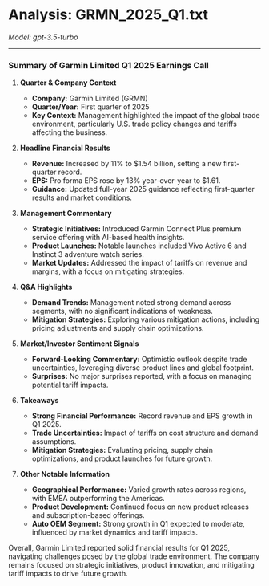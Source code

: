 # Analysis: GRMN_2025_Q1.txt

*Model: gpt-3.5-turbo*

---

### Summary of Garmin Limited Q1 2025 Earnings Call

1. **Quarter & Company Context**
   - **Company:** Garmin Limited (GRMN)
   - **Quarter/Year:** First quarter of 2025
   - **Key Context:** Management highlighted the impact of the global trade environment, particularly U.S. trade policy changes and tariffs affecting the business.

2. **Headline Financial Results**
   - **Revenue:** Increased by 11% to $1.54 billion, setting a new first-quarter record.
   - **EPS:** Pro forma EPS rose by 13% year-over-year to $1.61.
   - **Guidance:** Updated full-year 2025 guidance reflecting first-quarter results and market conditions.

3. **Management Commentary**
   - **Strategic Initiatives:** Introduced Garmin Connect Plus premium service offering with AI-based health insights.
   - **Product Launches:** Notable launches included Vivo Active 6 and Instinct 3 adventure watch series.
   - **Market Updates:** Addressed the impact of tariffs on revenue and margins, with a focus on mitigating strategies.

4. **Q&A Highlights**
   - **Demand Trends:** Management noted strong demand across segments, with no significant indications of weakness.
   - **Mitigation Strategies:** Exploring various mitigation actions, including pricing adjustments and supply chain optimizations.

5. **Market/Investor Sentiment Signals**
   - **Forward-Looking Commentary:** Optimistic outlook despite trade uncertainties, leveraging diverse product lines and global footprint.
   - **Surprises:** No major surprises reported, with a focus on managing potential tariff impacts.

6. **Takeaways**
   - **Strong Financial Performance:** Record revenue and EPS growth in Q1 2025.
   - **Trade Uncertainties:** Impact of tariffs on cost structure and demand assumptions.
   - **Mitigation Strategies:** Evaluating pricing, supply chain optimizations, and product launches for future growth.

7. **Other Notable Information**
   - **Geographical Performance:** Varied growth rates across regions, with EMEA outperforming the Americas.
   - **Product Development:** Continued focus on new product releases and subscription-based offerings.
   - **Auto OEM Segment:** Strong growth in Q1 expected to moderate, influenced by market dynamics and tariff impacts.

Overall, Garmin Limited reported solid financial results for Q1 2025, navigating challenges posed by the global trade environment. The company remains focused on strategic initiatives, product innovation, and mitigating tariff impacts to drive future growth.